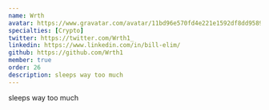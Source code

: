 ```yaml
---
name: Wrth
avatar: https://www.gravatar.com/avatar/11bd96e570fd4e221e1592df8dd95894?d=identicon&size=256
specialties: [Crypto]
twitter: https://twitter.com/Wrth1_
linkedin: https://www.linkedin.com/in/bill-elim/
github: https://github.com/Wrth1
member: true
order: 26
description: sleeps way too much
---
```


sleeps way too much
